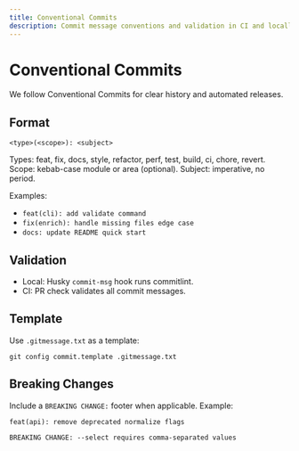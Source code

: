 ```yaml
---
title: Conventional Commits
description: Commit message conventions and validation in CI and locally.
---
```


# Conventional Commits

We follow Conventional Commits for clear history and automated releases.

## Format

`<type>(<scope>): <subject>`

Types: feat, fix, docs, style, refactor, perf, test, build, ci, chore, revert.
Scope: kebab-case module or area (optional). Subject: imperative, no period.

Examples:
- `feat(cli): add validate command`
- `fix(enrich): handle missing files edge case`
- `docs: update README quick start`

## Validation

- Local: Husky `commit-msg` hook runs commitlint.
- CI: PR check validates all commit messages.

## Template

Use `.gitmessage.txt` as a template:

```
git config commit.template .gitmessage.txt
```

## Breaking Changes

Include a `BREAKING CHANGE:` footer when applicable. Example:

```
feat(api): remove deprecated normalize flags

BREAKING CHANGE: --select requires comma-separated values
```

